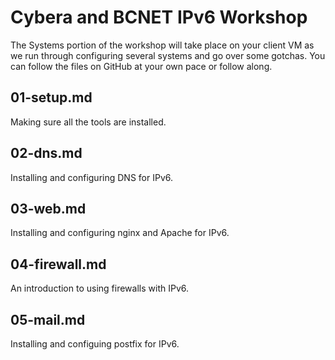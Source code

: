 # Cybera and BCNET IPv6 Workshop

The Systems portion of the workshop will take place on your client VM as we run through configuring several systems and go over some gotchas. You can follow the files on GitHub at your own pace or follow along.

## 01-setup.md

Making sure all the tools are installed.

## 02-dns.md

Installing and configuring DNS for IPv6.

## 03-web.md

Installing and configuring nginx and Apache for IPv6.

## 04-firewall.md

An introduction to using firewalls with IPv6.

## 05-mail.md

Installing and configuing postfix for IPv6.
